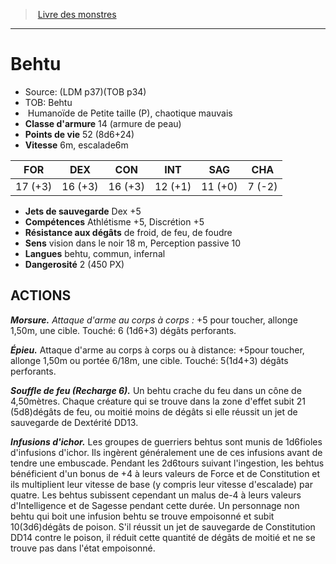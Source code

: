 ﻿> [Livre des monstres](tome_of_beasts.md)

---

# Behtu

- Source: (LDM p37)(TOB p34)
- TOB: Behtu
-  Humanoïde de Petite taille (P), chaotique mauvais
- **Classe d'armure** 14 (armure de peau)
- **Points de vie** 52 (8d6+24)
- **Vitesse** 6m, escalade6m

|FOR|DEX|CON|INT|SAG|CHA|
|---|---|---|---|---|---|
|17 (+3)|16 (+3)|16 (+3)|12 (+1)|11 (+0)|7 (-2)|

- **Jets de sauvegarde** Dex +5
- **Compétences** Athlétisme +5, Discrétion +5
- **Résistance aux dégâts** de froid, de feu, de foudre
- **Sens** vision dans le noir 18 m, Perception passive 10
- **Langues** behtu, commun, infernal
- **Dangerosité** 2 (450 PX)

## ACTIONS

**_Morsure._** _Attaque d'arme au corps à corps :_ +5 pour toucher, allonge 1,50m, une cible. Touché: 6 (1d6+3) dégâts perforants.

**_Épieu._** Attaque d'arme au corps à corps ou à distance: +5pour toucher, allonge 1,50m ou portée 6/18m, une cible. Touché: 5(1d4+3) dégâts perforants.

**_Souffle de feu (Recharge 6)._** Un behtu crache du feu dans un cône de 4,50mètres. Chaque créature qui se trouve dans la zone d'effet subit 21 (5d8)dégâts de feu, ou moitié moins de dégâts si elle réussit un jet de sauvegarde de Dextérité DD13.

**_Infusions d'ichor._** Les groupes de guerriers behtus sont munis de 1d6fioles d'infusions d'ichor. Ils ingèrent généralement une de ces infusions avant de tendre une embuscade. Pendant les 2d6tours suivant l'ingestion, les behtus bénéficient d'un bonus de +4 à leurs valeurs de Force et de Constitution et ils multiplient leur vitesse de base (y compris leur vitesse d'escalade) par quatre. Les behtus subissent cependant un malus de-4 à leurs valeurs d'Intelligence et de Sagesse pendant cette durée. Un personnage non behtu qui boit une infusion behtu se trouve empoisonné et subit 10(3d6)dégâts de poison. S'il réussit un jet de sauvegarde de Constitution DD14 contre le poison, il réduit cette quantité de dégâts de moitié et ne se trouve pas dans l'état empoisonné.

